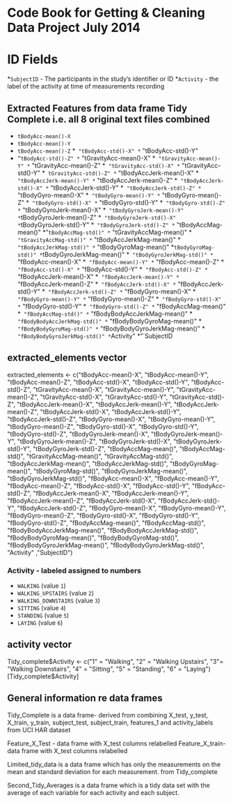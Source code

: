 # Code Book for Getting & Cleaning Data Project July 2014

# ID Fields

*`SubjectID` - The participants in the study’s identifier or ID
*`Activity` - the label of the activity at time of measurements recording 

## Extracted Features from data frame Tidy Complete i.e. all 8 original text files combined

* `tBodyAcc-mean()-X`
* `tBodyAcc-mean()-Y`
* `tBodyAcc-mean()-Z`
*` "tBodyAcc-std()-X"
*` "tBodyAcc-std()-Y"
* `”tBodyAcc-std()-Z"
*` "tGravityAcc-mean()-X"
*` "tGravityAcc-mean()-Y"
*` "tGravityAcc-mean()-Z"
*` "tGravityAcc-std()-X"
*` "tGravityAcc-std()-Y"
*` tGravityAcc-std()-Z"
*` "tBodyAccJerk-mean()-X"
*` "tBodyAccJerk-mean()-Y"
*` "tBodyAccJerk-mean()-Z"
*` "tBodyAccJerk-std()-X"
*` "tBodyAccJerk-std()-Y"
*` "tBodyAccJerk-std()-Z"
*` "tBodyGyro-mean()-X"
*` "tBodyGyro-mean()-Y"
*` "tBodyGyro-mean()-Z"
*` "tBodyGyro-std()-X"
*` "tBodyGyro-std()-Y"
*` "tBodyGyro-std()-Z"
*` "tBodyGyroJerk-mean()-X"
*` "tBodyGyroJerk-mean()-Y"
*`tBodyGyroJerk-mean()-Z"
*` "tBodyGyroJerk-std()-X"
*`tBodyGyroJerk-std()-Y"
*` "tBodyGyroJerk-std()-Z"
*` "tBodyAccMag-mean()"
*”`tBodyAccMag-std()"
*` "tGravityAccMag-mean()"
*` "tGravityAccMag-std()"
*` "tBodyAccJerkMag-mean()"
*` "tBodyAccJerkMag-std()"
*` "tBodyGyroMag-mean()"
*`tBodyGyroMag-std()"
*`tBodyGyroJerkMag-mean()"
*` "tBodyGyroJerkMag-std()"
*` "fBodyAcc-mean()-X"
*` "fBodyAcc-mean()-Y"
*` "fBodyAcc-mean()-Z"
*` "fBodyAcc-std()-X"
*` "fBodyAcc-std()-Y"
*` "fBodyAcc-std()-Z"
*` "fBodyAccJerk-mean()-X"
*` "fBodyAccJerk-mean()-Y"
*` "fBodyAccJerk-mean()-Z"
*` "fBodyAccJerk-std()-X"
*` "fBodyAccJerk-std()-Y"
*` "fBodyAccJerk-std()-Z"
*` "fBodyGyro-mean()-X"
*` "fBodyGyro-mean()-Y"
*` "fBodyGyro-mean()-Z"
*` "fBodyGyro-std()-X"
*` "fBodyGyro-std()-Y"
*` "fBodyGyro-std()-Z"
*` "fBodyAccMag-mean()"
*` "fBodyAccMag-std()"
*` "fBodyBodyAccJerkMag-mean()"
*` "fBodyBodyAccJerkMag-std()"
*` "fBodyBodyGyroMag-mean()"
*` "fBodyBodyGyroMag-std()"
*` "fBodyBodyGyroJerkMag-mean()"
*` "fBodyBodyGyroJerkMag-std()"
*`Activity" 
*”`SubjectID

## extracted_elements vector

extracted_elements <- c("tBodyAcc-mean()-X", "tBodyAcc-mean()-Y", "tBodyAcc-mean()-Z", "tBodyAcc-std()-X", "tBodyAcc-std()-Y", "tBodyAcc-std()-Z", "tGravityAcc-mean()-X", "tGravityAcc-mean()-Y", "tGravityAcc-mean()-Z", "tGravityAcc-std()-X", "tGravityAcc-std()-Y", "tGravityAcc-std()-Z", "tBodyAccJerk-mean()-X", "tBodyAccJerk-mean()-Y", "tBodyAccJerk-mean()-Z", "tBodyAccJerk-std()-X", "tBodyAccJerk-std()-Y", "tBodyAccJerk-std()-Z", "tBodyGyro-mean()-X", "tBodyGyro-mean()-Y", "tBodyGyro-mean()-Z", "tBodyGyro-std()-X", "tBodyGyro-std()-Y", "tBodyGyro-std()-Z", "tBodyGyroJerk-mean()-X", "tBodyGyroJerk-mean()-Y", "tBodyGyroJerk-mean()-Z", "tBodyGyroJerk-std()-X", "tBodyGyroJerk-std()-Y", "tBodyGyroJerk-std()-Z", "tBodyAccMag-mean()", "tBodyAccMag-std()", "tGravityAccMag-mean()", "tGravityAccMag-std()", "tBodyAccJerkMag-mean()", "tBodyAccJerkMag-std()", "tBodyGyroMag-mean()", "tBodyGyroMag-std()", "tBodyGyroJerkMag-mean()", "tBodyGyroJerkMag-std()", "fBodyAcc-mean()-X", "fBodyAcc-mean()-Y", "fBodyAcc-mean()-Z", "fBodyAcc-std()-X", "fBodyAcc-std()-Y", "fBodyAcc-std()-Z", "fBodyAccJerk-mean()-X", "fBodyAccJerk-mean()-Y", "fBodyAccJerk-mean()-Z", "fBodyAccJerk-std()-X", "fBodyAccJerk-std()-Y", "fBodyAccJerk-std()-Z", "fBodyGyro-mean()-X", "fBodyGyro-mean()-Y", "fBodyGyro-mean()-Z", "fBodyGyro-std()-X", "fBodyGyro-std()-Y", "fBodyGyro-std()-Z", "fBodyAccMag-mean()", "fBodyAccMag-std()", "fBodyBodyAccJerkMag-mean()", "fBodyBodyAccJerkMag-std()", "fBodyBodyGyroMag-mean()", "fBodyBodyGyroMag-std()", "fBodyBodyGyroJerkMag-mean()", "fBodyBodyGyroJerkMag-std()", "Activity" ,"SubjectID") 

### Activity - labeled assigned to numbers 

* `WALKING` (value `1`)
* `WALKING_UPSTAIRS` (value `2`)
* `WALKING_DOWNSTAIRS` (value `3`)
* `SITTING` (value `4`)
* `STANDING` (value `5`)
* `LAYING` (value `6`)

## activity vector

Tidy_complete$Activity <- c("1" = "Walking", "2" = "Walking Upstairs", "3"= "Walking Downstairs", "4" = "Sitting", "5" = "Standing", "6" = "Laying")[Tidy_complete$Activity]                 

## General information re data frames

Tidy_Complete is a data frame- derived from combining X_test, y_test, X_train, y_train, subject_test, subject_train, features_1 and activity_labels from UCI HAR dataset 

Feature_X_Test - data frame with X_test columns relabelled 
Feature_X_train- data frame with X_test columns relabelled

Limited_tidy_data is a data frame which has only the measurements on the mean and standard deviation for each measurement. from Tidy_complete


Second_Tidy_Averages is a data frame which is a tidy data set with the average of each variable for each activity and each subject.